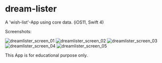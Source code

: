 # dream-lister
A 'wish-list'-App using core data. (iOS11, Swift 4)

Screenshots:

![dreamlister_screen_01](https://cloud.githubusercontent.com/assets/20715639/19027705/fd2c92f0-896d-11e6-8312-7601a2103769.PNG)
![dreamlister_screen_02](https://cloud.githubusercontent.com/assets/20715639/19027706/fd2ea392-896d-11e6-9092-399e50e82460.PNG)
![dreamlister_screen_03](https://cloud.githubusercontent.com/assets/20715639/19027707/fd2fb322-896d-11e6-9e31-32ddcc2d9e30.PNG)
![dreamlister_screen_04](https://cloud.githubusercontent.com/assets/20715639/19027708/fd314ffc-896d-11e6-8c07-7a65d2365586.PNG)
![dreamlister_screen_05](https://cloud.githubusercontent.com/assets/20715639/19027709/fd3670ae-896d-11e6-857e-052163a7e5d8.PNG)

This App is for educational purpose only.

